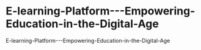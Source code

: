 # E-learning-Platform---Empowering-Education-in-the-Digital-Age
E-learning-Platform---Empowering-Education-in-the-Digital-Age
